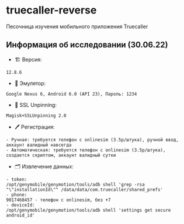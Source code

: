 # truecaller-reverse

Песочница изучения мобильного приложения Truecaller

## Информация об исследовании (30.06.22)

- 🏗 Версия:
```
12.8.6
```
- 📱 Эмулятор: 
```
Google Nexus 6, Android 6.0 (API 23), Пароль: 1234
```
- 👮 SSL Unpinning: 
```
Magisk+SSLUnpinning 2.0
```
- 🖊 Регистрация: 
```
- Ручная: требуется телефон с onlinesim (3.5р/штука), ручной ввод, аккаунт валидный навсегда
- Автоматическая: требуется телефон с onlinesim (3.5р/штука), создается скриптом, аккаунт валидный сутки
```
- 🗂 Извлечение данных:
```
- token:
/opt/genymobile/genymotion/tools/adb shell 'grep -rsa "\"installationId\"" /data/data/com.truecaller/shared_prefs'
- phone:
9017468457 - телефон с onlinesim, без +7
- deviceId:
/opt/genymobile/genymotion/tools/adb shell 'settings get secure android_id'
```
